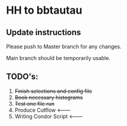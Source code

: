# HH to bbtautau

## Update instructions
Please push to Master branch for any changes. 

Main branch should be temporarily usable.

## TODO's:
1. ~~Finish selections and config file~~
2. ~~Book necessary histograms~~
3. ~~Test one file run~~
4. Produce Cutflow <---
5. Writing Condor Script <---
